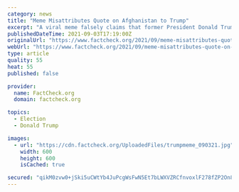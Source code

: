 ```yaml
---
category: news
title: "Meme Misattributes Quote on Afghanistan to Trump"
excerpt: "A viral meme falsely claims that former President Donald Trump suggested that the chaotic U.S. withdrawal from Afghanistan was an orchestrated distraction by Democrats. A spokesperson for Trump has denied he made that remark."
publishedDateTime: 2021-09-03T17:19:00Z
originalUrl: "https://www.factcheck.org/2021/09/meme-misattributes-quote-on-afghanistan-to-trump/"
webUrl: "https://www.factcheck.org/2021/09/meme-misattributes-quote-on-afghanistan-to-trump/"
type: article
quality: 55
heat: 55
published: false

provider:
  name: FactCheck.org
  domain: factcheck.org

topics:
  - Election
  - Donald Trump

images:
  - url: "https://cdn.factcheck.org/UploadedFiles/trumpmeme_090321.jpg"
    width: 600
    height: 600
    isCached: true

secured: "qikM0zvw0+jSki5uCWtYb4JuPcgWsFwN5Et7bLWXVZRCfnvoxlF278fZP2On8Hb+mOX880vnPRjRsOygDkSkM0ixP5MVDEHACPxYmOTYAO9nd9lB713vuy5kb+9s1dYHcWJlaFMou90HCusFSS9wMZPdfNbhydBjMIruNmnP10qHqLPUJbTT+SGhCil7MTovzj6LxTiVgDPEfOyp+zHBhoHggRF+SXB4S0W7kesZU3QizhqUDiCq1JQ2fqKAXAN9VRM2KR6QoaJKzefeVUMJnFUUUukg97iYMDQ3OEnOHVdm1nf0QYAkU2SMuCmYjc39vh4fbhbDSJPksrLjoWITpSsI5uIZpLBWUF70telzGjw=;NygBZneDJ4Y7ggo6Y77nUg=="
---
```


